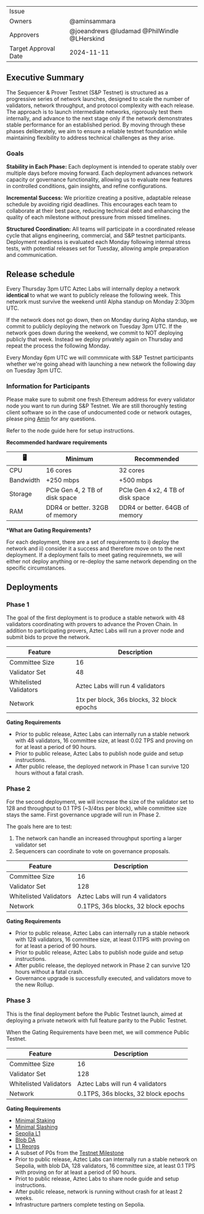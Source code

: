 
|                      |                                                                        |
| -------------------- | ---------------------------------------------------------------------- |
| Issue                |  |
| Owners               | @aminsammara                                     |
| Approvers            | @joeandrews @ludamad @PhilWindle @LHerskind   |
| Target Approval Date | 2024-11-11                                                             |

## Executive Summary

The Sequencer & Prover Testnet (S&P Testnet) is structured as a progressive series of network launches, designed to scale the number of validators, network throughput, and protocol complexity with each release. The approach is to launch intermediate networks, rigorously test them internally, and advance to the next stage only if the network demonstrates stable performance for an established period. By moving through these phases deliberately, we aim to ensure a reliable testnet foundation while maintaining flexibility to address technical challenges as they arise.


### Goals
**Stability in Each Phase:** Each deployment is intended to operate stably over multiple days before moving forward. Each deployment advances network capacity or governance functionality, allowing us to evaluate new features in controlled conditions, gain insights, and refine configurations.

**Incremental Success:** We prioritize creating a positive, adaptable release schedule by avoiding rigid deadlines. This encourages each team to collaborate at their best pace, reducing technical debt and enhancing the quality of each milestone without pressure from missed timelines.

**Structured Coordination:** All teams will participate in a coordinated release cycle that aligns engineering, commercial, and S&P testnet participants. Deployment readiness is evaluated each Monday following internal stress tests, with potential releases set for Tuesday, allowing ample preparation and communication.



## Release schedule

Every Thursday 3pm UTC Aztec Labs will internally deploy a network **identical** to what we want to publicly release the following week. This network must survive the weekend until Alpha standup on Monday 2:30pm UTC. 

If the network does not go down, then on Monday during Alpha standup, we commit to publicly deploying the network on Tuesday 3pm UTC. If the network goes down during the weekend, we commit to NOT deploying publicly that week. Instead we deploy privately again on Thursday and repeat the process the following Monday.

Every Monday 6pm UTC we will commnicate with S&P Testnet participants whether we're going ahead with launching a new network the following day on Tuesday 3pm UTC. 

### Information for Participants

Please make sure to submit one fresh Ethereum address for every validator node you want to run during S&P Testnet. We are still thoroughly testing client software so in the case of undocumented code or network outages, please ping [Amin](#discordapp.com/users/65773032211231539) for any questions. 

Refer to the node guide here for setup instructions. 

**Recommended hardware requirements**


 | 🖥️      |  Minimum      |   Recommended|
|---------|---------------|----------------|
| CPU     | 16 cores      | 32 cores       |
| Bandwidth | +250 mbps      | +500 mbps       |
| Storage | PCIe Gen 4, 2 TB of disk space | PCIe Gen 4 x2, 4 TB of disk space     |
| RAM     | DDR4 or better. 32GB of memory       | DDR4 or better. 64GB of memory         |

***What are Gating Requirements?**

For each deployment, there are a set of requirements to i) deploy the network and ii) consider it a success and therefore move on to the next deployment. If a deployment fails to meet gating requiremnets, we will either not deploy anything or re-deploy the same network depending on the specific circumstances. 

## Deployments

### Phase 1

The goal of the first deployment is to produce a stable network with 48 validators coordinating with provers to advance the Proven Chain. In addition to participating provers, Aztec Labs will run a prover node and submit bids to prove the network. 

| Feature | Description |
| -----|-----|
| Committee Size | 16 |
| Validator Set | 48 |
| Whitelisted Validators | Aztec Labs will run 4 validators |
| Network | 1tx per block, 36s blocks, 32 block epochs |

**Gating Requirements**

* Prior to public release, Aztec Labs can internally run a stable network with 48 validators, 16 committee size, at least 0.02 TPS and proving on for at least a period of 90 hours. 
* Prior to public release, Aztec Labs to publish node guide and setup instructions. 
* After public release, the deployed network in Phase 1 can survive 120 hours without a fatal crash. 


### Phase 2

For the second deployment, we will increase the size of the validator set to 128 and throughput to 0.1 TPS (~3/4txs per block), while committee size stays the same. First governance upgrade will run in Phase 2. 

The goals here are to test: 
1) The network can handle an increased throughput sporting a larger validator set
2) Sequencers can coordinate to vote on governance proposals. 

| Feature | Description |
| -----|-----|
| Committee Size | 16 |
| Validator Set | 128 |
| Whitelisted Validators | Aztec Labs will run 4 validators|
| Network | 0.1TPS, 36s blocks, 32 block epochs |

**Gating Requirements** 

* Prior to public release, Aztec Labs can internally run a stable network with 128 validators, 16 committee size, at least 0.1TPS with proving on for at least a period of 90 hours. 
* Prior to public release, Aztec Labs to publish node guide and setup instructions. 
* After public release, the deployed network in Phase 2 can survive 120 hours without a fatal crash.
* Governance upgrade is successfully executed, and validators move to the new Rollup. 

### Phase 3

This is the final deployment before the Public Testnet launch, aimed at deploying a private network with full feature parity to the Public Testnet. 

When the Gating Requirements have been met, we will commence Public Testnet. 

| Feature | Description |
| -----|-----|
| Committee Size | 16 |
| Validator Set | 128 |
| Whitelisted Validators | Aztec Labs will run 4 validators|
| Network | 0.1TPS, 36s blocks, 32 block epochs |

**Gating Requirements**
* [Minimal Staking](#https://github.com/AztecProtocol/aztec-packages/issues/10023)
* [Minimal Slashing](#https://github.com/AztecProtocol/aztec-packages/issues/10025)
* [Sepolia L1](#https://github.com/AztecProtocol/aztec-packages/issues/9456)
* [Blob DA](#https://github.com/AztecProtocol/aztec-packages/issues/8955)
* [L1 Reorgs](#https://github.com/AztecProtocol/aztec-packages/issues/8793)
* A subset of P0s from the [Testnet Milestone](#https://github.com/AztecProtocol/aztec-packages/milestone/42)
* Prior to public release, Aztec Labs can internally run a stable network on Sepolia, with blob DA, 128 validators, 16 committee size, at least 0.1 TPS with proving on for at least a period of 90 hours. 
* Priot to public release, Aztec Labs to share node guide and setup instructions. 
* After public release, network is running without crash for at least 2 weeks.
* Infrastructure partners complete testing on Sepolia. 

